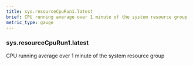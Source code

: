 ```yaml
---
title: sys.resourceCpuRun1.latest
brief: CPU running average over 1 minute of the system resource group
metric_type: gauge
---
```

### sys.resourceCpuRun1.latest

CPU running average over 1 minute of the system resource group